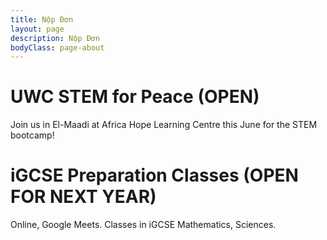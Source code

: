 ```yaml
---
title: Nộp Đơn
layout: page
description: Nộp Đơn
bodyClass: page-about
---
```


# UWC STEM for Peace (OPEN)
Join us in El-Maadi at Africa Hope Learning Centre this June for the STEM bootcamp!

# iGCSE Preparation Classes (OPEN FOR NEXT YEAR)
Online, Google Meets. Classes in iGCSE Mathematics, Sciences.
